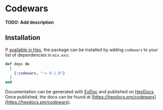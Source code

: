 # Codewars

**TODO: Add description**

## Installation

If [available in Hex](https://hex.pm/docs/publish), the package can be installed
by adding `codewars` to your list of dependencies in `mix.exs`:

```elixir
def deps do
  [
    {:codewars, "~> 0.1.0"}
  ]
end
```

Documentation can be generated with [ExDoc](https://github.com/elixir-lang/ex_doc)
and published on [HexDocs](https://hexdocs.pm). Once published, the docs can
be found at [https://hexdocs.pm/codewars](https://hexdocs.pm/codewars).